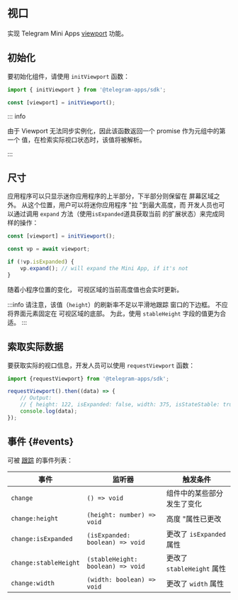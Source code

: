 # `视口`

实现 Telegram Mini
Apps [viewport](../../../../platform/viewport.md) 功能。

## 初始化

要初始化组件，请使用 `initViewport` 函数：

```typescript
import { initViewport } from '@telegram-apps/sdk';

const [viewport] = initViewport();  
```

::: info

由于 Viewport 无法同步实例化，因此该函数返回一个 promise 作为元组中的第一个
值，在检索实际视口状态时，该值将被解析。

:::

## 尺寸

应用程序可以只显示迷你应用程序的上半部分，下半部分则保留在
屏幕区域之外。 从这个位置，用户可以将迷你应用程序 "拉 "到最大高度，而
开发人员也可以通过调用 `expand` 方法（使用`isExpanded`道具获取当前
的扩展状态）来完成同样的操作：

```typescript
const [viewport] = initViewport();

const vp = await viewport;

if (!vp.isExpanded) {
    vp.expand(); // will expand the Mini App, if it's not
}
```

随着小程序位置的变化，
可视区域的当前高度值也会实时更新。

:::info
请注意，该值（`height`）的刷新率不足以平滑地跟踪
窗口的下边框。 不应将界面元素固定在
可视区域的底部。 为此，使用 `stableHeight` 字段的值更为合适。
:::

## 索取实际数据

要获取实际的视口信息，开发人员可以使用 `requestViewport` 函数：

```typescript
import {requestViewport} from '@telegram-apps/sdk';

requestViewport().then((data) => {
    // Output:
    // { height: 122, isExpanded: false, width: 375, isStateStable: true }
    console.log(data);
});
```

## 事件 {#events}

可被 [跟踪](#events) 的事件列表：

| 事件                                  | 监听器                                               | 触发条件                  |
| ----------------------------------- | ------------------------------------------------ | --------------------- |
| `change`                              | `() => void`                                     | 组件中的某些部分发生了变化         |
| `change:height`                      | `(height: number) => void`                       | 高度 "属性已更改             |
| `change:isExpanded`                  | `(isExpanded: boolean) => void`                  | 更改了 `isExpanded` 属性   |
| `change:stableHeight`                | `(stableHeight: boolean) => void`                | 更改了 `stableHeight` 属性 |
| `change:width`                       | `(width: boolean) => void`                       | 更改了 `width` 属性        |
